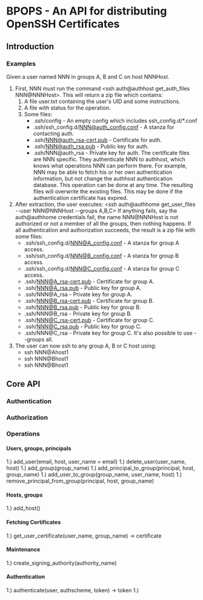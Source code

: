 # BPOPS - An API for distributing OpenSSH Certificates
## Introduction
### Examples
Given a user named NNN in groups A, B and C on host NNNHost.
1. First, NNN must run the command <ssh auth@authhost get_auth_files NNN@NNNHost>.
   This will return a zip file which contains:
      1. A file user.txt containing the user's UID and some
         instructions.
      1. A file with status for the operation.
      2. Some files:
         - .ssh/config - An empty config which includes ssh_config.d/*.conf
         - .ssh/ssh_config.d/NNN@auth_config.conf - A stanza for contacting auth.
         - .ssh/NNN@auth_rsa-cert.pub             - Certificate for auth.
         - .ssh/NNN@auth_rsa.pub                  - Public key for auth.
         - .ssh/NNN@auth_rsa                      - Private key for auth.
         The certificate files are NNN specific. They authenticate NNN to
         authhost, which knows what operations NNN can perform there. For
         example, NNN may be able to fetch his or her own authentication
         information, but not change the authhost authentication database.
   This operation can be done at any time. The resulting files will overwrite
   the existing files. This may be done if the authentication certificate
   has expired.
1. After extraction, the user executes:
   <ssh auth@authhome get_user_files --user NNN@NNNHost --groups A,B,C>
   If anything fails, say the auth@authhome credentials fail, the
   name NNN@NNNHost is not authorized or not a member of all the
   groups, then nothing happens. If all authentication and authorization
   succeeds, the result is a zip file with some files:
      - .ssh/ssh_config.d/NNN@A_config.conf - A stanza for group A access.
      - .ssh/ssh_config.d/NNN@B_config.conf - A stanza for group B access.
      - .ssh/ssh_config.d/NNN@C_config.conf - A stanza for group C access.
      - .ssh/NNN@A_rsa-cert.pub             - Certificate for group A.
      - .ssh/NNN@A_rsa.pub                  - Public key for group A.
      - .ssh/NNN@A_rsa                      - Private key for group A.
      - .ssh/NNN@B_rsa-cert.pub             - Certificate for group B.
      - .ssh/NNN@B_rsa.pub                  - Public key for group B.
      - .ssh/NNN@B_rsa                      - Private key for group B.
      - .ssh/NNN@C_rsa-cert.pub             - Certificate for group C.
      - .ssh/NNN@C_rsa.pub                  - Public key for group C.
      - .ssh/NNN@C_rsa                      - Private key for group C.
   It's also possible to use --groups all.
1. The user can now ssh to any group A, B or C host using:
   - ssh NNN@Ahost1
   - ssh NNN@Bhost1
   - ssh NNN@Bhost1
## Core API
### Authentication
### Authorization
### Operations
#### Users, groups, principals
1.) add_user(email, host, user_name = email)
1.) delete_user(user_name, host)
1.) add_group(group_name)
1.) add_principal_to_group(principal, host, group_name)
1.) add_user_to_group(group_name, user_name, host)
1.) remove_principal_from_group(principal, host, group_name)
#### Hosts, groups
1.) add_host()
#### Fetching Certificates
1.) get_user_certificate(user_name, group_name) -> certificate
#### Maintenance
1.) create_signing_authority(authority_name)
#### Authentication
1.) authenticate(user, authscheme, token) -> token
1.) 
